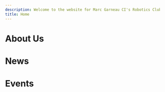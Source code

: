 ```yaml
---
description: Welcome to the website for Marc Garneau CI's Robotics Club! Our club aims to educate students and expose them to to robotics, promoting teamwork through providing hands-on and interactive experiences with robotics such as competing in tournaments.
title: Home
---
```


# About Us

# News

# Events
